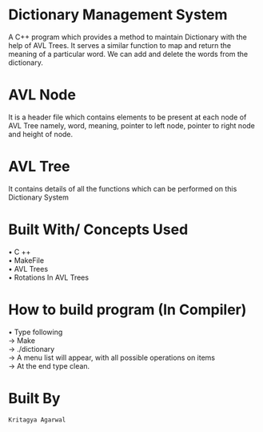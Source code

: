 # Dictionary Management System
A C++ program which provides a method to maintain Dictionary with the help of AVL Trees. It serves a similar function to map and return the meaning of a particular word. We can add and delete the words from the dictionary. 

# AVL Node
It is a header file which contains elements to be present at each node of AVL Tree namely, word, meaning, pointer to left node, pointer to right node and height of node.

# AVL Tree
It contains details of all the functions which can be performed on this Dictionary System

# Built With/ Concepts Used
•	C ++  \
•	MakeFile  \
•	AVL Trees \
•	Rotations In AVL Trees  

# How to build program (In Compiler)
•	Type following  \
  ->	Make  \
  ->	./dictionary  \
  ->	A menu list will appear, with all possible operations on items  \
  ->	At the end type clean.


# Built By
	Kritagya Agarwal


